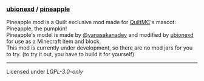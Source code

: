 ### [ubionexd](https://github.com/ubionexd) / [pineapple](https://github.com/ubionexd/pineapple)

Pineapple mod is a Quilt exclusive mod made for [QuiltMC](https://github.com/quiltmc)'s mascot: Pineapple, the pumpkin!  
Pineapple's model is made by [@yanasakanadev](https://twitter.com/yanasakanadev) and modified by [ubionexd](https://github.com/ubionexd) for use as a Minecraft item and block.  
This mod is currently under development, so there are no mod jars for you to try. (to try it out, you have to build it for yourself)

---

Licensed under *LGPL-3.0-only*
